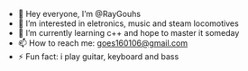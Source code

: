 - 👋 Hey everyone, I’m @RayGouhs
- 👀 I’m interested in eletronics, music and steam locomotives
- 🌱 I’m currently learning c++ and hope to master it someday
- 📫 How to reach me: goes160106@gmail.com
- ⚡ Fun fact: i play guitar, keyboard and bass 

<!---
Raissa78/Raissa78 is a ✨ special ✨ repository because its `README.md` (this file) appears on your GitHub profile.
You can click the Preview link to take a look at your changes.
--->
